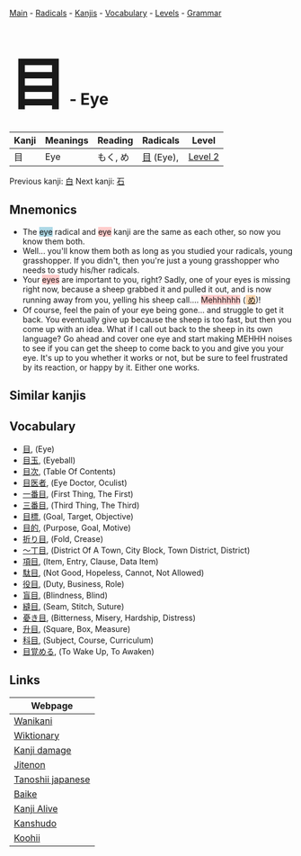 <style> bigfont {font-size: 100px}</style>
[Main](../README.md) -
[Radicals](../radicals.md) -
[Kanjis](../kanjis.md) -
[Vocabulary](../vocabulary.md) -
[Levels](../levels.md) -
[Grammar](../grammar.md)
# <bigfont> 目</bigfont> - Eye 

| Kanji | Meanings | Reading | Radicals | Level |
| --- | --- | --- | --- | --- |
| 目 | Eye | もく, め | [目](../radicals/目.md) (Eye),  | [Level 2](../levels/wk_level2.md) |

Previous kanji: [白](白.md) Next kanji: [石](石.md) 

## Mnemonics
 * The <span style="background-color:#ADD8E6"> eye</span> radical and <span style="background-color:#ffcccb"> eye</span> kanji are the same as each other, so now you know them both.
* Well... you'll know them both as long as you studied your radicals, young grasshopper. If you didn't, then you're just a young grasshopper who needs to study his/her radicals.
* Your <span style="background-color:#ffcccb"> eyes</span> are important to you, right? Sadly, one of your eyes is missing right now, because a sheep grabbed it and pulled it out, and is now running away from you, yelling his sheep call.... <span style="background-color:#ffcccb"> Mehhhhhh</span> (<span style="background-color:#fed8b1"> [め](https://jisho.org/search/め)</span>)!
* Of course, feel the pain of your eye being gone... and struggle to get it back. You eventually give up because the sheep is too fast, but then you come up with an idea. What if I call out back to the sheep in its own language? Go ahead and cover one eye and start making MEHHH noises to see if you can get the sheep to come back to you and give you your eye. It's up to you whether it works or not, but be sure to feel frustrated by its reaction, or happy by it. Either one works.


## Similar kanjis
 


## Vocabulary
 * [目](../vocabulary/目.md), (Eye)
* [目玉](../vocabulary/目.md), (Eyeball)
* [目次](../vocabulary/目.md), (Table Of Contents)
* [目医者](../vocabulary/目.md), (Eye Doctor, Oculist)
* [一番目](../vocabulary/目.md), (First Thing, The First)
* [三番目](../vocabulary/目.md), (Third Thing, The Third)
* [目標](../vocabulary/目.md), (Goal, Target, Objective)
* [目的](../vocabulary/目.md), (Purpose, Goal, Motive)
* [折り目](../vocabulary/目.md), (Fold, Crease)
* [〜丁目](../vocabulary/目.md), (District Of A Town, City Block, Town District, District)
* [項目](../vocabulary/目.md), (Item, Entry, Clause, Data Item)
* [駄目](../vocabulary/目.md), (Not Good, Hopeless, Cannot, Not Allowed)
* [役目](../vocabulary/目.md), (Duty, Business, Role)
* [盲目](../vocabulary/目.md), (Blindness, Blind)
* [縫目](../vocabulary/目.md), (Seam, Stitch, Suture)
* [憂き目](../vocabulary/目.md), (Bitterness, Misery, Hardship, Distress)
* [升目](../vocabulary/目.md), (Square, Box, Measure)
* [科目](../vocabulary/目.md), (Subject, Course, Curriculum)
* [目覚める](../vocabulary/目.md), (To Wake Up, To Awaken)



## Links 

| Webpage |
| --- |
| [Wanikani          ](https://www.wanikani.com/kanji/目) |
| [Wiktionary        ](https://en.wiktionary.org/wiki/目) |
| [Kanji damage      ](http://www.kanjidamage.com/kanji/search?utf8=✓&q=目) |
| [Jitenon           ](https://jitenon.com/kanji/目) |
| [Tanoshii japanese ](https://www.tanoshiijapanese.com/dictionary/kanji.cfm?k=目) |
| [Baike             ](https://baike.baidu.com/item/目) |
| [Kanji Alive       ](https://app.kanjialive.com/目) |
| [Kanshudo          ](https://www.kanshudo.com/searchmn?q=目) |
| [Koohii            ](https://kanji.koohii.com/study/kanji/目) |
